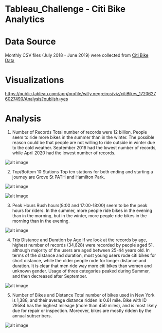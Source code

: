 # Tableau_Challenge - Citi Bike Analytics

# Data Source
Monthly CSV files (July 2018 - June 2019) were collected from <a href="https://www.citibikenyc.com/system-data" rel="nofollow">Citi Bike Data</a>

# Visualizations
https://public.tableau.com/app/profile/willy.negreiros/viz/citiBikes_17206276027490/Analysis?publish=yes

# Analysis

1. Number of Records
Total number of records were 12 billion. People seem to ride more bikes in the summer than in the winter. The possible reason could be that people are not willing to ride outside in winter due to the cold weather. September 2019 had the lowest number of records, while April 2020 had the lowest number of records.

![alt image](<Analysis by Images/Number of Records Analysis.png>)

2. Top/Bottom 10 Stations
Top ten stations for both ending and starting a journey are Grove St PATH and Hamilton Park.

![alt image](<Analysis by Images/Top_Bottom 10 Stations Analysis.png>)

![alt image](<Analysis by Images/Map Stations Analysis.png>)

3. Peak Hours
Rush hours(8:00 and 17:00-18:00) seem to be the peak hours for riders. In the summer, more people ride bikes in the evening than in the morning, but in the winter, more people ride bikes in the morning than in the evening.

![alt image](<Analysis by Images/Peak Hours Analysis.png>)

4. Trip Distance and Duration by Age
If we look at the records by age, highest number of records (34,628) were recorded by people aged 51, although majority of the users are aged between 25-44 years old. In terms of the distance and duration, most young users rode citi bikes for short distance, while the older people rode for longer distance and duration. It is clear that men ride way more citi bikes than women and unknown gender. Usage of three categories peaked during Summer, and then decreased after September.

![alt image](<Analysis by Images/Trip Distance Analysis.png>)

5. Number of Bikes and Distance
Total number of bikes used in New York is 1,388, and their average distance ridden is 0.61 mile. Bike with ID 29584 has the highest mileage (more than 450 miles), and is most likely due for repair or inspection. Moreover, bikes are mostly ridden by the annual subscribers.

![alt image](<Analysis by Images/Bike States Analysis.png>)


